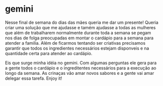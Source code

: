 # gemini
Nesse final de semana do dias das mães queria me dar um presente!
Queria criar uma solução que me ajudasse e tamém ajudasse a todas as mulheres que além de trabalharem normalmente durante toda a semana se pegam nos dias de folga preocupadas em montar o cardápio para a semana para atender a familia. Além de ficarmos tentando ser criativas precisamos garantir que todos os ingredientes necessários estejam disponveis e na quantidade certa para atender ao cardápio.

Eis que surge minha idéia no gemini.
Com algumas perguntas ele gera para a gente todos o cardápio e o ingreditentes necessários para a execução ao longo da semana.
As crinaças vão amar novos sabores e a gente vai amar delegar essa tarefa. Enjoy it!
